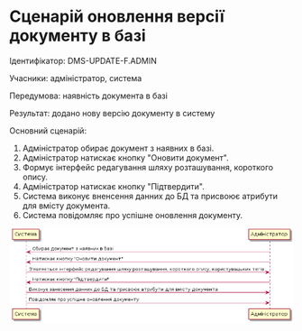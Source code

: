 # Сценарій оновлення версії документу в базі

Ідентифікатор: DMS-UPDATE-F.ADMIN

Учасники: aдміністратор, система

Передумова: наявність документа в базі

Результат: додано нову версію документу в систему

Основний сценарій:
   1. Адміністратор обирає документ з наявних в базі.
   2. Адміністратор натискає кнопку "Оновити документ".
   3. Формує інтерфейс редагування шляху розташування, короткого опису.
   4. Адміністратор натискає кнопку "Підтвердити".
   5. Система виконує вненсення данних до БД та присвоює атрибути для вмісту документа.
   6. Система повідомляє про успішне оновлення документу. 

![](https://github.com/shooterdimon/DocumentManagementSystem/blob/master/UseCases/Diagrams/UpdateFile.png)
